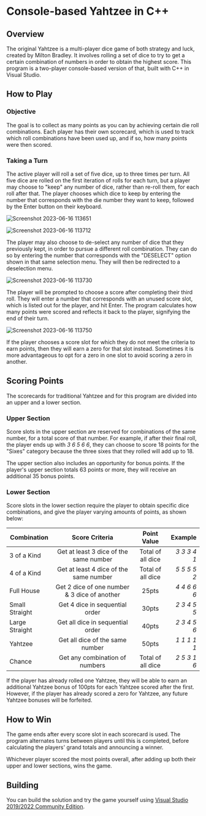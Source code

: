 # Console-based Yahtzee in C++
## Overview
The original Yahtzee is a multi-player dice game of both strategy and luck, created by Milton Bradley. It involves rolling a set of dice to try to get a certain combination of numbers in order to obtain the highest score. This program is a two-player console-based version of that, built with C++ in Visual Studio. 
## How to Play
### Objective
The goal is to collect as many points as you can by achieving certain die roll combinations. Each player has their own scorecard, which is used to track which roll combinations have been used up, and if so, how many points were then scored.
### Taking a Turn
The active player will roll a set of five dice, up to three times per turn. All five dice are rolled on the first iteration of rolls for each turn, but a player may choose to "keep" any number of dice, rather than re-roll them, for each roll after that. The player chooses which dice to keep by entering the number that corresponds with the die number they want to keep, followed by the Enter button on their keyboard.

![Screenshot 2023-06-16 113651](https://github.com/anaroar/Yahtzee/assets/129563507/48a9ed34-08df-4449-b09a-07a647a8884f)

![Screenshot 2023-06-16 113712](https://github.com/anaroar/Yahtzee/assets/129563507/9300f206-f1a8-47f5-ad0a-f61aa19a9a1b)

The player may also choose to de-select any number of dice that they previously kept, in order to pursue a different roll combination. They can do so by entering the number that corresponds with the "DESELECT" option shown in that same selection menu. They will then be redirected to a deselection menu. 

![Screenshot 2023-06-16 113730](https://github.com/anaroar/Yahtzee/assets/129563507/87ac0ffa-c8b3-4624-8785-0fcec4df58e6)

The player will be prompted to choose a score after completing their third roll. They will enter a number that corresponds with an unused score slot, which is listed out for the player, and hit Enter. The program calculates how many points were scored and reflects it back to the player, signifying the end of their turn. 

![Screenshot 2023-06-16 113750](https://github.com/anaroar/Yahtzee/assets/129563507/a271ff5f-5f91-4c54-a277-7e438c6da4bf)

If the player chooses a score slot for which they do not meet the criteria to earn points, then they will earn a zero for that slot instead. Sometimes it is more advantageous to opt for a zero in one slot to avoid scoring a zero in another.
## Scoring Points
The scorecards for traditional Yahtzee and for this program are divided into an upper and a lower section. 
### Upper Section
Score slots in the upper section are reserved for combinations of the same number, for a total score of that number.
For example, if after their final roll, the player ends up with *3 6 5 6 6*, they can choose to score 18 points for the "Sixes" category because the three sixes that they rolled will add up to 18.

The upper section also includes an opportunity for bonus points. If the player's upper section totals 63 points or more, they will receive an additional 35 bonus points.
### Lower Section
Score slots in the lower section require the player to obtain specific dice combinations, and give the player varying amounts of points, as shown below:

| Combination | Score Criteria | Point Value | Example |
| ----------- |:--------------:|:-----------:| -------:|
| 3 of a Kind | Get at least 3 dice of the same number | Total of all dice | *3 3 3 4 1* |
| 4 of a Kind | Get at least 4 dice of the same number | Total of all dice | *5 5 5 5 2* |
| Full House | Get 2 dice of one number & 3 dice of another | 25pts | *4 4 6 6 6* |
| Small Straight | Get 4 dice in sequential order | 30pts | *2 3 4 5 5* |
| Large Straight | Get all dice in sequential order | 40pts | *2 3 4 5 6* |
| Yahtzee | Get all dice of the same number | 50pts | *1 1 1 1 1* |
| Chance | Get any combination of numbers | Total of all dice | *2 5 3 1 6* |

If the player has already rolled one Yahtzee, they will be able to earn an additional Yahtzee bonus of 100pts for each Yahtzee scored after the first. However, if the player has already scored a zero for Yahtzee, any future Yahtzee bonuses will be forfeited.
## How to Win
The game ends after every score slot in each scorecard is used. The program alternates turns between players until this is completed, before calculating the players' grand totals and announcing a winner. 

Whichever player scored the most points overall, after adding up both their upper and lower sections, wins the game.
## Building
You can build the solution and try the game yourself using [Visual Studio 2019/2022 Community Edition](https://visualstudio.microsoft.com/downloads/).
